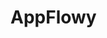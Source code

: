 <!-- generated by markdown-notes-tree -->

# AppFlowy

<!-- optional markdown-notes-tree directory description starts here -->

<!-- optional markdown-notes-tree directory description ends here -->
